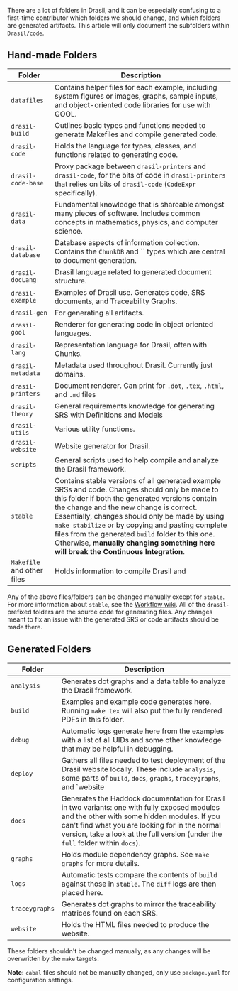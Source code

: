 There are a lot of folders in Drasil, and it can be especially confusing to a first-time contributor which folders we should change, and which folders are generated artifacts. This article will only document the subfolders within `Drasil/code`.

## Hand-made Folders
| Folder | Description |
| --- | --- |
| `datafiles`        | Contains helper files for each example, including system figures or images, graphs, sample inputs, and object-oriented code libraries for use with GOOL. |
| `drasil-build`     | Outlines basic types and functions needed to generate Makefiles and compile generated code.|
| `drasil-code`      | Holds the language for types, classes, and functions related to generating code. |
| `drasil-code-base` | Proxy package between `drasil-printers` and `drasil-code`, for the bits of code in `drasil-printers` that relies on bits of `drasil-code` (`CodeExpr` specifically). |
| `drasil-data`      | Fundamental knowledge that is shareable amongst many pieces of software. Includes common concepts in mathematics, physics, and computer science. |
| `drasil-database`  | Database aspects of information collection. Contains the `ChunkDB` and `` types which are central to document generation. |
| `drasil-docLang`   | Drasil language related to generated document structure. |
| `drasil-example`   | Examples of Drasil use. Generates code, SRS documents, and Traceability Graphs. |
| `drasil-gen`       | For generating all artifacts. |
| `drasil-gool`      | Renderer for generating code in object oriented languages. |
| `drasil-lang`      | Representation language for Drasil, often with Chunks. |
| `drasil-metadata`  | Metadata used throughout Drasil. Currently just domains. |
| `drasil-printers`  | Document renderer. Can print for `.dot`, `.tex`, `.html`, and `.md` files |
| `drasil-theory`    | General requirements knowledge for generating SRS with Definitions and Models |
| `drasil-utils`     | Various utility functions. |
| `drasil-website`   | Website generator for Drasil. |
| `scripts`          | General scripts used to help compile and analyze the Drasil framework. |
| `stable`           | Contains stable versions of all generated example SRSs and code. Changes should only be made to this folder if both the generated versions contain the change and the new change is correct. Essentially, changes should only be made by using `make stabilize` or by copying and pasting complete files from the generated `build` folder to this one. Otherwise, **manually changing something here will break the Continuous Integration**. |
| `Makefile` and other files | Holds information to compile Drasil and  |

Any of the above files/folders can be changed manually except for `stable`. For more information about `stable`, see the [Workflow wiki](Workflow#updating-stable-folder). All of the `drasil-` prefixed folders are the source code for generating files. Any changes meant to fix an issue with the generated SRS or code artifacts should be made there.

## Generated Folders
| Folder | Description |
| --- | --- |
| `analysis` | Generates dot graphs and a data table to analyze the Drasil framework. |
| `build` | Examples and example code generates here. Running `make tex` will also put the fully rendered PDFs in this folder. |
| `debug` | Automatic logs generate here from the examples with a list of all UIDs and some other knowledge that may be helpful in debugging.|
| `deploy` | Gathers all files needed to test deployment of the Drasil website locally. These include `analysis`, some parts of `build`, `docs`, `graphs`, `traceygraphs`, and `website |
| `docs` | Generates the Haddock documentation for Drasil in two variants: one with fully exposed modules and the other with some hidden modules. If you can't find what you are looking for in the normal version, take a look at the full version (under the `full` folder within `docs`).|
| `graphs` | Holds module dependency graphs. See `make graphs` for more details. |
| `logs`  | Automatic tests compare the contents of `build` against those in `stable`. The `diff` logs are then placed here. |
| `traceygraphs` | Generates dot graphs to mirror the traceability matrices found on each SRS. |
| `website` | Holds the HTML files needed to produce the website.|

These folders shouldn't be changed manually, as any changes will be overwritten by the `make` targets.

**Note:** `cabal` files should not be manually changed, only use `package.yaml` for configuration settings.
